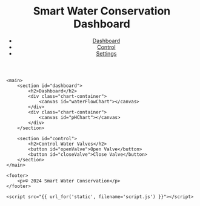 <!DOCTYPE html>
<html lang="en">
<head>
    <meta charset="UTF-8">
    <meta name="viewport" content="width=device-width, initial-scale=1.0">
    <title>Smart Water Conservation</title>
    <link rel="stylesheet" href="{{ url_for('static', filename='styles.css') }}">
    <script src="https://cdn.jsdelivr.net/npm/chart.js"></script>
</head>
<body>
    <header>
        <h1>Smart Water Conservation Dashboard</h1>
        <nav>
            <ul>
                <li><a href="#dashboard">Dashboard</a></li>
                <li><a href="#control">Control</a></li>
                <li><a href="#settings">Settings</a></li>
            </ul>
        </nav>
    </header>

    <main>
        <section id="dashboard">
            <h2>Dashboard</h2>
            <div class="chart-container">
                <canvas id="waterFlowChart"></canvas>
            </div>
            <div class="chart-container">
                <canvas id="pHChart"></canvas>
            </div>
        </section>

        <section id="control">
            <h2>Control Water Valves</h2>
            <button id="openValve">Open Valve</button>
            <button id="closeValve">Close Valve</button>
        </section>
    </main>

    <footer>
        <p>© 2024 Smart Water Conservation</p>
    </footer>

    <script src="{{ url_for('static', filename='script.js') }}"></script>
</body>
</html>

